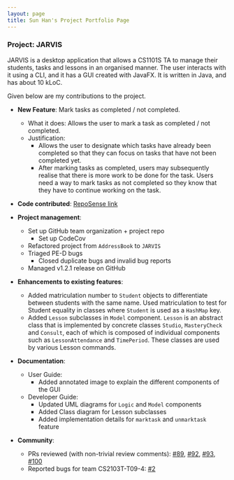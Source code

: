 ```yaml
---
layout: page
title: Sun Han's Project Portfolio Page
---
```


### Project: JARVIS

JARVIS is a desktop application that allows a CS1101S TA to manage their students, tasks and lessons in an organised manner. The user interacts with it using a CLI, and it has a GUI created with JavaFX. It is written in Java, and has about 10 kLoC.

Given below are my contributions to the project.

* **New Feature**: Mark tasks as completed / not completed. 
  * What it does: Allows the user to mark a task as completed / not completed.
  * Justification: 
    * Allows the user to designate which tasks have already been completed so that they can focus on tasks that have not been completed yet.
    * After marking tasks as completed, users may subsequently realise that there is more work to be done for the task. Users need a way to mark tasks as not completed so they know that they have to continue working on the task.

* **Code contributed**: [RepoSense link](https://nus-cs2103-ay2223s1.github.io/tp-dashboard/?search=neosunhan&breakdown=true)

* **Project management**:
  * Set up GitHub team organization + project repo
    * Set up CodeCov
  * Refactored project from `AddressBook` to `JARVIS`
  * Triaged PE-D bugs
    * Closed duplicate bugs and invalid bug reports
  * Managed v1.2.1 release on GitHub

* **Enhancements to existing features**:
  * Added matriculation number to `Student` objects to differentiate between students with the same name. Used matriculation to test for Student equality in classes where `Student` is used as a `HashMap` key.
  * Added `Lesson` subclasses in `Model` component. `Lesson` is an abstract class that is implemented by concrete classes `Studio`, `MasteryCheck` and `Consult`, each of which is composed of individual components such as `LessonAttendance` and `TimePeriod`. These classes are used by various Lesson commands.

* **Documentation**:
  * User Guide:
    * Added annotated image to explain the different components of the GUI
  * Developer Guide:
    * Updated UML diagrams for `Logic` and `Model` components
    * Added Class diagram for Lesson subclasses
    * Added implementation details for `marktask` and `unmarktask` feature

* **Community**:
  * PRs reviewed (with non-trivial review comments): [#89](https://github.com/AY2223S1-CS2103T-T11-3/tp/pull/89), [#92](https://github.com/AY2223S1-CS2103T-T11-3/tp/pull/92), [#93](https://github.com/AY2223S1-CS2103T-T11-3/tp/pull/93), [#100](https://github.com/AY2223S1-CS2103T-T11-3/tp/pull/100)
  * Reported bugs for team CS2103T-T09-4: [#2](https://github.com/neosunhan/ped/issues/2)
